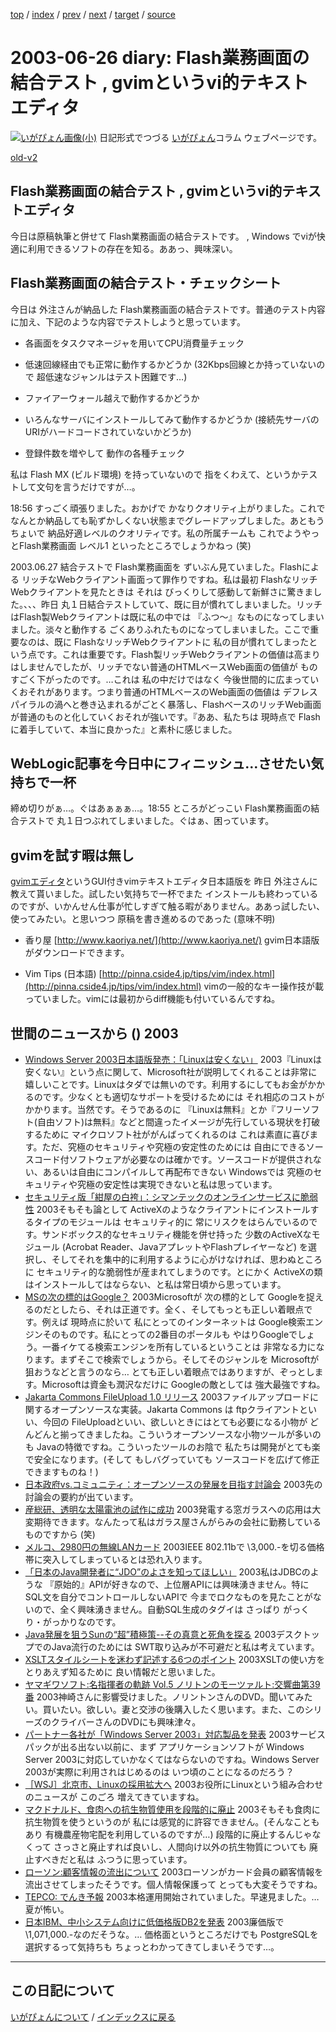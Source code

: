 [top](https://igapyon.github.io/diary/) 
 / [index](https://igapyon.github.io/diary/2003/index.html) 
 / [prev](https://igapyon.github.io/diary/2003/ig030627.html) 
 / [next](https://igapyon.github.io/diary/2003/ig030625.html) 
 / [target](https://igapyon.github.io/diary/2003/ig030626.html) 
 / [source](https://github.com/igapyon/diary/blob/gh-pages/2003/ig030626.html.src.md) 

2003-06-26 diary: Flash業務画面の結合テスト , gvimというvi的テキストエディタ
=====================================================================================================
[![いがぴょん画像(小)](https://igapyon.github.io/diary/images/iga200306s.jpg "いがぴょん")](https://igapyon.github.io/diary/memo/memoigapyon.html) 日記形式でつづる [いがぴょん](https://igapyon.github.io/diary/memo/memoigapyon.html)コラム ウェブページです。

[old-v2](ig030626-orig.html)

## Flash業務画面の結合テスト , gvimというvi的テキストエディタ

今日は原稿執筆と併せて Flash業務画面の結合テストです。 , Windows でviが快適に利用できるソフトの存在を知る。ああっ、興味深い。


## Flash業務画面の結合テスト・チェックシート

今日は 外注さんが納品した Flash業務画面の結合テストです。普通のテスト内容に加え、下記のような内容でテストしようと思っています。

* 各画面をタスクマネージャを用いてCPU消費量チェック
  
* 低速回線経由でも正常に動作するかどうか
  (32Kbps回線とか持っていないので 超低速なジャンルはテスト困難です…)
  
* ファイアーウォール越えで動作するかどうか
  
* いろんなサーバにインストールしてみて動作するかどうか
  (接続先サーバのURIがハードコードされていないかどうか)
  
* 登録件数を増やして 動作の各種チェック

私は Flash MX (ビルド環境) を持っていないので 指をくわえて、というかテストして文句を言うだけですが…。

18:56 すっごく頑張りました。おかげで かなりクオリティ上がりました。これで なんとか納品しても恥ずかしくない状態までグレードアップしました。あともうちょいで 納品好適レベルのクオリティです。私の所属チームも これでようやっとFlash業務画面 レベル1 といったところでしょうかねっ
(笑)

2003.06.27 結合テストで Flash業務画面を ずいぶん見ていました。Flashによる リッチなWebクライアント画面って罪作りですね。私は最初 FlashなリッチWebクライアントを見たときは それは びっくりして感動して新鮮さに驚きました。、、、昨日 丸１日結合テストしていて、既に目が慣れてしまいました。リッチはFlash製Webクライアントは既に私の中では 『ふつ～』なものになってしまいました。淡々と動作する ごくありふれたものになってしまいました。ここで重要なのは、既に
FlashなリッチWebクライアントに 私の目が慣れてしまったという点です。これは重要です。Flash製リッチWebクライアントの価値は高まりはしませんでしたが、リッチでない普通のHTMLベースWeb画面の価値が ものすごく下がったのです。…これは 私の中だけではなく 今後世間的に広まっていくおそれがあります。つまり普通のHTMLベースのWeb画面の価値は デフレスパイラルの渦へと巻き込まれるがごとく暴落し、FlashベースのリッチWeb画面が普通のものと化していくおそれが強いです。『ああ、私たちは 現時点で Flashに着手していて、本当に良かった』と素朴に感じました。

## WebLogic記事を今日中にフィニッシュ…させたい気持ちで一杯

締め切りがぁ…。ぐはあぁぁぁ…。18:55 ところがどっこい Flash業務画面の結合テストで 丸１日つぶれてしまいました。ぐはぁ、困っています。

## gvimを試す暇は無し

[gvimエディタ](http://www.kaoriya.net/)というGUI付きvimテキストエディタ日本語版を 昨日 外注さんに教えて貰いました。試したい気持ちで一杯でまた インストールも終わっているのですが、いかんせん仕事が忙しすぎて触る暇がありません。ああっ試したい、使ってみたい。と思いつつ 原稿を書き進めるのであった (意味不明)

* 香り屋
  [http://www.kaoriya.net/](http://www.kaoriya.net/)
  gvim日本語版がダウンロードできます。
  
* Vim Tips (日本語)
  [http://pinna.cside4.jp/tips/vim/index.html](http://pinna.cside4.jp/tips/vim/index.html)
  vimの一般的なキー操作技が載っていました。vimには最初からdiff機能も付いているんですね。

## 世間のニュースから () 2003

* [Windows Server 2003日本語版発売：「Linuxは安くない」](http://japan.cnet.com/news/ent/story/0,2000047623,20057281,00.htm)  2003『Linuxは安くない』という点に関して、Microsoft社が説明してくれることは非常に嬉しいことです。Linuxはタダでは無いのです。利用するにしてもお金がかかるのです。少なくとも適切なサポートを受けるためには それ相応のコストがかかります。当然です。そうであるのに 『Linuxは無料』とか『フリーソフト(自由ソフト)は無料』などと間違ったイメージが先行している現状を打破するために マイクロソフト社ががんばってくれるのは これは素直に喜びます。ただ、究極のセキュリティや究極の安定性のためには 自由にできるソースコード付ソフトウェアが必要なのは確かです。ソースコードが提供されない、あるいは自由にコンパイルして再配布できない Windowsでは 究極のセキュリティや究極の安定性は実現できないと私は思っています。
* [セキュリティ版「紺屋の白袴」：シマンテックのオンラインサービスに脆弱性](http://japan.cnet.com/news/ent/story/0,2000047623,20057321,00.htm)  2003そもそも論として ActiveXのようなクライアントにインストールするタイプのモジュールは セキュリティ的に 常にリスクをはらんでいるのです。サンドボックス的なセキュリティ機能を併せ持った 少数のActiveXなモジュール (Acrobat Reader、JavaアプレットやFlashプレイヤーなど) を選択し、そしてそれを集中的に利用するように心がけなければ、思わぬところに セキュリティ的な脆弱性が産まれてしまうのです。とにかく ActiveXの類はインストールしてはならない、と私は常日頃から思っています。
* [MSの次の標的はGoogle？](http://www.zdnet.co.jp/news/0306/26/nebt_11.html)  2003Microsoftが 次の標的として Googleを捉えるのだとしたら、それは正道です。全く、そしてもっとも正しい着眼点です。例えば 現時点に於いて 私にとってのインターネットは Google検索エンジンそのものです。私にとっての2番目のポータルも やはりGoogleでしょう。一番イケてる検索エンジンを所有しているということは 非常なる力になります。まずそこで検索でしょうから。そしてそのジャンルを Microsoftが狙おうなどと言うのなら… とても正しい着眼点ではありますが、ぞっとします。Microsoftは資金も潤沢なだけに Googleの敵としては 強大最強ですね。
* [Jakarta Commons FileUpload 1.0 リリース](http://jakarta.apache.org/commons/fileupload/)  2003ファイルアップロードに関するオープンソースな実装。Jakarta Commons は ftpクライアントといい、今回の FileUploadといい、欲しいときにはとても必要になる小物が どんどんと揃ってきましたね。こういうオープンソースな小物ツールが多いのも Javaの特徴ですね。こういったツールのお陰で 私たちは開発がとても楽で安全になります。(そして もしバグっていても ソースコードを広げて修正できますものね！)
* [日本政府vs.コミュニティ：オープンソースの発展を目指す討論会](http://japan.cnet.com/news/ent/story/0,2000047623,20057861,00.htm)  2003先の討論会の要約が出ています。
* [産総研、透明な太陽電池の試作に成功](http://www.zdnet.co.jp/news/0306/25/njbt_09.html)  2003発電する窓ガラスへの応用は大変期待できます。なんたって私はガラス屋さんがらみの会社に勤務しているものですから (笑)
* [メルコ、2980円の無線LANカード](http://www.zdnet.co.jp/news/0306/25/njbt_12.html)  2003IEEE 802.11bで \3,000.-を切る価格帯に突入してしまっているとは恐れ入ります。
* [「日本のJava開発者に“JDO”のよさを知ってほしい」](http://itpro.nikkeibp.co.jp/free/NC/NEWS/20030620/2/)  2003私はJDBCのような 『原始的』APIが好きなので、上位層APIには興味湧きません。特にSQL文を自分でコントロールしないAPIで 今までロクなものを見たことがないので、全く興味湧きません。自動SQL生成のタグイは さっぱり がっくり・がっかりなのです。
* [Java発展を狙うSunの“超”積極策--その真意と死角を探る](http://itpro.nikkeibp.co.jp/free/ITPro/OPINION/20030619/2/)  2003デスクトップでのJava流行のためには SWT取り込みが不可避だと私は考えています。
* [XSLTスタイルシートを迷わず記述する6つのポイント](http://www.atmarkit.co.jp/fxml/tecs/002writexslt/02.html)  2003XSLTの使い方を とりあえず知るために 良い情報だと思いました。
* [ヤマギワソフト:名指揮者の軌跡 Vol.5 ノリトンのモーツァルト:交響曲第39番](http://store.yahoo.co.jp/yamagiwa-soft/ff-179pibc1079.html)  2003神崎さんに影響受けました。ノリントンさんのDVD。聞いてみたい。買いたい。欲しい。妻と交渉の後購入したく思います。また、このシリーズのクライバーさんのDVDにも興味津々。
* [パートナー各社が「Windows Server 2003」対応製品を発表](http://www.zdnet.co.jp/enterprise/0306/25/epn30.html)  2003サービスパックが出る出ない以前に、まず アプリケーションソフトが Windows Server 2003に対応していかなくてはならないのですね。Windows Server 2003が実際に利用されはじめるのは いつ頃のことになるのだろう？
* [［WSJ］北京市、Linuxの採用拡大へ](http://www.zdnet.co.jp/news/0306/25/xedj_beijing.html)  2003お役所にLinuxという組み合わせのニュースが このごろ 増えてきていますね。
* [マクドナルド、食肉への抗生物質使用を段階的に廃止](http://www.hotwired.co.jp/news/news/20030624305.html)  2003そもそも食肉に抗生物質を使うというのが 私には感覚的に許容できません。(そんなこともあり 有機農産物宅配を利用しているのですが…) 段階的に廃止するんじゃなくって さっさと廃止すれば良いし、人間向け以外の抗生物質についても 廃止すべきだと私は ふつうに思っています。
* [ローソン:顧客情報の流出について](http://www.lawson.co.jp/b_lawson/newsrelease/newsview/news_cprev.htm?serial=622)  2003ローソンがカード会員の顧客情報を流出させてしまったそうです。個人情報保護って とっても大変そうですね。
* [TEPCO: でんき予報](http://www.tepco.co.jp/setsuden/corp-com/forecast/index-j.html)  2003本格運用開始されていました。早速見ました。… 夏が怖い。
* [日本IBM、中小システム向けに低価格版DB2を発表](http://linux.ascii24.com/linux/news/today/2003/06/25/644536-000.html)  2003廉価版で \1,071,000.-なのだそうな。… 価格面というところだけでも PostgreSQLを選択するって気持ちも ちょっとわかってきてしまいそうです…。

----------------------------------------------------------------------------------------------------

## この日記について
[いがぴょんについて](https://igapyon.github.io/diary/memo/memoigapyon.html) / [インデックスに戻る](https://igapyon.github.io/diary/idxall.html)
